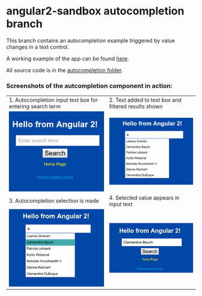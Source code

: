 # angular2-sandbox autocompletion branch

This branch contains an autocompletion example triggered by value changes in a text control.

A working example of the app can be found [here](http://cdoremus.github.com/autocompletion/index.html).

All source code is in the [autocompletion folder](https://github.com/cdoremus/angular2-sandbox/tree/autocompletion/autocompletion).

### Screenshots of the autcompletion component in action:

|   |   |
|---|---|
|1. Autocompletion input text box for entering search term   | 2. Text added to text box and filtered results shown   |
| ![autocompletion_1_Screenshot_Cropped](autocompletion/screenshots/autocompletion_1_Screenshot_Cropped.png "")| ![autocompletion_2_Screenshot_Cropped](autocompletion/screenshots/autocompletion_2_Screenshot_Cropped.png "")  |
| 3. Autocompletion selection is made | 4. Selected value appears in input text |
| ![autocompletion_3_Screenshot_Cropped](autocompletion/screenshots/autocompletion_3_Screenshot_Cropped.png "")  | ![autocompletion_4_Screenshot_Cropped](autocompletion/screenshots/autocompletion_4_Screenshot_Cropped.png "")  |


